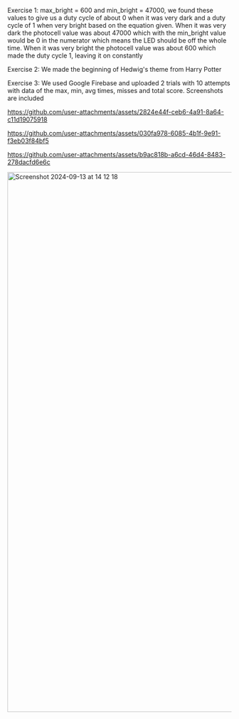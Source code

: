 Exercise 1: max_bright = 600 and min_bright = 47000, we found these values to give us a duty cycle of about 0 when it was very dark and a duty cycle of 1 when very bright based on the equation given. When it was very dark the photocell value was about 47000 which with the min_bright value would be 0 in the numerator which means the LED should be off the whole time. When it was very bright the photocell value was about 600 which made the duty cycle 1, leaving it on constantly 

Exercise 2: We made the beginning of Hedwig's theme from Harry Potter

Exercise 3: We used Google Firebase and uploaded 2 trials with 10 attempts with data of the max, min, avg times, misses and total score. Screenshots are included



https://github.com/user-attachments/assets/2824e44f-ceb6-4a91-8a64-c11d19075918



https://github.com/user-attachments/assets/030fa978-6085-4b1f-9e91-f3eb03f84bf5


https://github.com/user-attachments/assets/b9ac818b-a6cd-46d4-8483-278dacfd6e6c

<img width="1216" alt="Screenshot 2024-09-13 at 14 12 18" src="https://github.com/user-attachments/assets/f0ccc4d4-9888-46f0-8d5a-7869c89fb567">
